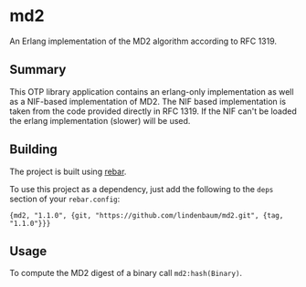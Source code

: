 md2
===

An Erlang implementation of the MD2 algorithm according to RFC 1319.

Summary
-------

This OTP library application contains an erlang-only implementation as
well as a NIF-based implementation of MD2. The NIF based implementation
is taken from the code provided directly in RFC 1319. If the NIF can't be
loaded the erlang implementation (slower) will be used.

Building
--------

The project is built using [rebar](https://github.com/basho/rebar).

To use this project as a dependency, just add the following to the `deps`
section of your `rebar.config`:

`{md2, "1.1.0", {git, "https://github.com/lindenbaum/md2.git", {tag, "1.1.0"}}}`

Usage
-----

To compute the MD2 digest of a binary call `md2:hash(Binary)`.
